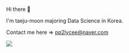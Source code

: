 Hi there 👋

I'm taeju-moon majoring Data Science in Korea.

Contact me here => pp2lycee@naver.com

<img src="https://img.shields.io/badge/Javascript-yellow?style=flat&logo=JavaScript}&logoColor=yellow"/>


<!--
**
moon/taeju-moon** is a ✨ _special_ ✨ repository because its `README.md` (this file) appears on your GitHub profile.

Here are some ideas to get you started:

- 🔭 I’m currently working on ...
- 🌱 I’m currently learning ...
- 👯 I’m looking to collaborate on ...
- 🤔 I’m looking for help with ...
- 💬 Ask me about ...
- 📫 How to reach me: ...
- 😄 Pronouns: ...
- ⚡ Fun fact: ...
-->
